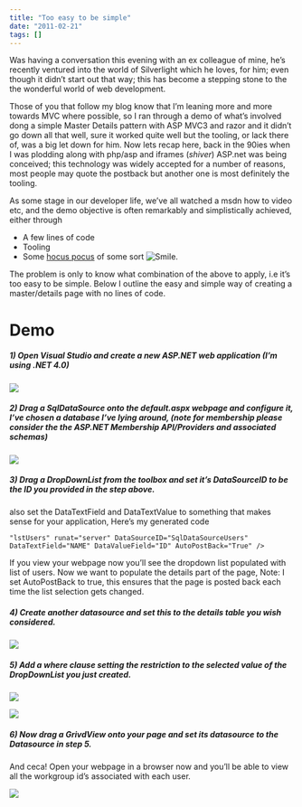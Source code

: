 ```yaml
---
title: "Too easy to be simple"
date: "2011-02-21"
tags: []
---
```


Was having a conversation this evening with an ex colleague of mine, he’s recently ventured into the world of Silverlight which he loves, for him; even though it didn’t start out that way; this has become a stepping stone to the the wonderful world of web development.

Those of you that follow my blog know that I’m leaning more and more towards MVC where possible, so I ran through a demo of what’s involved dong a simple Master Details pattern with ASP MVC3 and razor and it didn’t go down all that well, sure it worked quite well but the tooling, or lack there of, was a big let down for him. Now lets recap here, back in the 90ies when I was plodding along with php/asp and iframes (_shiver_) ASP.net was being conceived; this technology was widely accepted for a number of reasons, most people may quote the postback but another one is most definitely the tooling.

As some stage in our developer life, we’ve all watched a msdn how to video etc, and the demo objective is often remarkably and simplistically achieved, either through

- A few lines of code
- Tooling
- Some [hocus pocus](http://en.wikipedia.org/wiki/Hocus_Pocus) of some sort ![Smile](/blog/image.axd?picture=wlEmoticon-smile.png).

The problem is only to know what combination of the above to apply, i.e it’s too easy to be simple. Below I outline the easy and simple way of creating a master/details page with no lines of code.

# Demo

##### 1) Open Visual Studio and create a new ASP.NET web application (I’m using .NET 4.0)

![](/images//blog/image.axd?picture=image_thumb_23.png)

##### 2) Drag a SqlDataSource onto the default.aspx webpage and configure it, I’ve chosen a database I’ve lying around, (note for membership please consider the the ASP.NET Membership API/Providers and associated schemas)

![](/images//blog/image.axd?picture=image_thumb_18.png)

##### 3) Drag a DropDownList from the toolbox and set it’s DataSourceID to be the ID you provided in the step above.

also set the DataTextField and DataTextValue to something that makes sense for your application, Here’s my generated code

    "lstUsers" runat="server" DataSourceID="SqlDataSourceUsers" DataTextField="NAME" DataValueField="ID" AutoPostBack="True" />

If you view your webpage now you’ll see the dropdown list populated with list of users. Now we want to populate the details part of the page, Note: I set AutoPostBack to true, this ensures that the page is posted back each time the list selection gets changed.

##### 4) Create another datasource and set this to the details table you wish considered.

![](/images//blog/image.axd?picture=image_thumb_19.png)

##### 5) Add a where clause setting the restriction to the selected value of the DropDownList you just created.

![](/images//blog/image.axd?picture=image_thumb_20.png)

![](/images//blog/image.axd?picture=image_thumb_21.png)

##### 6) Now drag a GrivdView onto your page and set its datasource to the Datasource in step 5.

And ceca! Open your webpage in a browser now and you’ll be able to view all the workgroup id’s associated with each user.

![](/images//blog/image.axd?picture=image_thumb_22.png)
